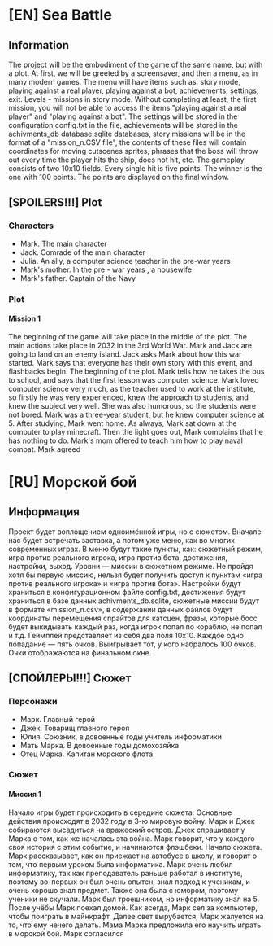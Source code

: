 # [EN] Sea Battle

## Information
The project will be the embodiment of the game of the same name, but with a plot. At first, we will be greeted by a screensaver, and then a menu, as in many modern games. The menu will have items such as: story mode, playing against a real player, playing against a bot, achievements, settings, exit. Levels - missions in story mode. Without completing at least, the first mission, you will not be able to access the items "playing against a real player" and "playing against a bot". The settings will be stored in the configuration config.txt in the file, achievements will be stored in the achivments_db database.sqlite databases, story missions will be in the format of a "mission_n.CSV file", the contents of these files will contain coordinates for moving cutscenes sprites, phrases that the boss will throw out every time the player hits the ship, does not hit, etc. The gameplay consists of two 10x10 fields. Every single hit is five points. The winner is the one with 100 points. The points are displayed on the final window.

## [SPOILERS!!!] Plot

### Characters

- Mark. The main character
- Jack. Comrade of the main character
- Julia. An ally, a computer science teacher in the pre-war years
- Mark's mother. In the pre - war years , a housewife
- Mark's father. Captain of the Navy

### Plot

#### Mission 1

The beginning of the game will take place in the middle of the plot. The main actions take place in 2032 in the 3rd World War. Mark and Jack are going to land on an enemy island. Jack asks Mark about how this war started. Mark says that everyone has their own story with this event, and flashbacks begin. The beginning of the plot. Mark tells how he takes the bus to school, and says that the first lesson was computer science. Mark loved computer science very much, as the teacher used to work at the institute, so firstly he was very experienced, knew the approach to students, and knew the subject very well. She was also humorous, so the students were not bored. Mark was a three-year student, but he knew computer science at 5. After studying, Mark went home. As always, Mark sat down at the computer to play minecraft. Then the light goes out, Mark complains that he has nothing to do. Mark's mom offered to teach him how to play naval combat. Mark agreed

# [RU] Морской бой

## Информация
Проект будет воплощением одноимённой игры, но с сюжетом. Вначале нас будет встречать заставка, а потом уже меню, как во многих современных играх. В меню будут такие пункты, как: сюжетный режим, игра против реального игрока, игра против бота, достижения, настройки, выход. Уровни — миссии в сюжетном режиме. Не пройдя хотя бы первую миссию, нельзя будет получить доступ к пунктам «игра против реального игрока» и «игра против бота». Настройки будут храниться в конфигурационном файле config.txt, достижения будут храниться в базе данных achivments_db.sqlite, сюжетные миссии будут в формате «mission_n.csv», в содержании данных файлов будут координаты перемещения спрайтов для катсцен, фразы, которые босс будет выкидывать каждый раз, когда игрок попал по кораблю, не попал и т.д. Геймплей представляет из себя два поля 10x10. Каждое одно попадание — пять очков. Выигрывает тот, у кого набралось 100 очков. Очки отображаются на финальном окне.

## [СПОЙЛЕРЫ!!!] Сюжет

### Персонажи

- Марк. Главный герой
- Джек. Товарищ главного героя
- Юлия. Союзник, в довоенные годы учитель информатики
- Мать Марка. В довоенные годы домохозяйка
- Отец Марка. Капитан морского флота

### Сюжет

#### Миссия 1

Начало игры будет происходить в середине сюжета. Основные действия происходят в 2032 году в 3-ю мировую войну. Марк и Джек собираются высадиться на вражеский остров. Джек спрашивает у Марка о том, как же началась эта война. Марк говорит, что у каждого своя история с этим событие, и начинаются флэшбеки. Начало сюжета. Марк рассказывает, как он приежает на автобусе в школу, и говорит о том, что первым уроком была информатика. Марк очень любил информатику, так как преподаватель раньше работал в институте, поэтому во-первых он был очень опытен, знал подход к ученикам, и очень хорошо знал предмет. Также она была с юмором, поэтому ученики не скучали. Марк был троешником, но информатику знал на 5. После учёбы Марк поехал домой. Как всегда, Марк сел за компьютер, чтобы поиграть в майнкрафт. Далее свет вырубается, Марк жалуется на то, что ему нечего делать. Мама Марка предложила его научить играть в морской бой. Марк согласился
